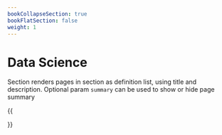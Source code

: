 ```yaml
---
bookCollapseSection: true
bookFlatSection: false
weight: 1
---
```


# Data Science

Section renders pages in section as definition list, using title and description. Optional param `summary` can be used to show or hide page summary


{{<section summary >}}
